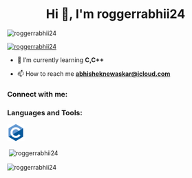 <h1 align="center">Hi 👋, I'm roggerrabhii24</h1>
<p align="left"> <img src="https://komarev.com/ghpvc/?username=roggerrabhii24&label=Profile%20views&color=0e75b6&style=flat" alt="roggerrabhii24" /> </p>

<p align="left"> <a href="https://github.com/ryo-ma/github-profile-trophy"><img src="https://github-profile-trophy.vercel.app/?username=roggerrabhii24" alt="roggerrabhii24" /></a> </p>

- 🌱 I’m currently learning **C,C++**

- 📫 How to reach me **abhisheknewaskar@icloud.com**

<h3 align="left">Connect with me:</h3>
<p align="left">
</p>

<h3 align="left">Languages and Tools:</h3>
<p align="left"> <a href="https://www.cprogramming.com/" target="_blank" rel="noreferrer"> <img src="https://raw.githubusercontent.com/devicons/devicon/master/icons/c/c-original.svg" alt="c" width="40" height="40"/> </a> </p>

<p>&nbsp;<img align="center" src="https://github-readme-stats.vercel.app/api?username=roggerrabhii24&show_icons=true&locale=en" alt="roggerrabhii24" /></p>

<p><img align="center" src="https://github-readme-streak-stats.herokuapp.com/?user=roggerrabhii24&" alt="roggerrabhii24" /></p>
